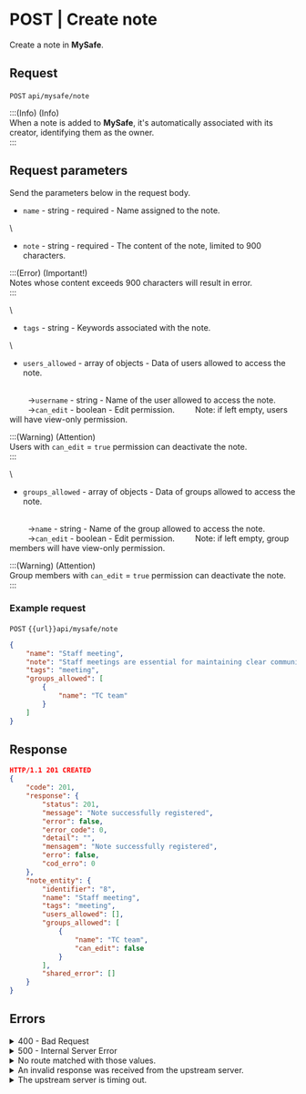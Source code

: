 # POST | Create note

Create a note in **MySafe**.

## Request

`POST` `api/mysafe/note`

:::(Info) (Info)\
When a note is added to **MySafe**, it's automatically associated with its creator, identifying them as the owner.\
:::

## Request parameters

Send the parameters below in the request body.

* `name` - string - required - Name assigned to the note.

\


* `note` - string - required - The content of the note, limited to 900 characters.

:::(Error) (Important!)\
Notes whose content exceeds 900 characters will result in error.\
:::

\


* `tags` - string - Keywords associated with the note.

\


* `users_allowed` - array of objects - Data of users allowed to access the note.

\
&#x20;   →`username` - string - Name of the user allowed to access the note.\
&#x20;   →`can_edit` - boolean - Edit permission.    Note: if left empty, users will have view-only permission.

:::(Warning) (Attention)\
Users with `can_edit` = `true` permission can deactivate the note.\
:::

\


* `groups_allowed` - array of objects - Data of groups allowed to access the note.

\
&#x20;   →`name` - string - Name of the group allowed to access the note.\
&#x20;   →`can_edit` - boolean - Edit permission.    Note: if left empty, group members will have view-only permission.

:::(Warning) (Attention)\
Group members with `can_edit` = `true` permission can deactivate the note.\
:::

### Example request

`POST` `{{url}}api/mysafe/note`

```json
{
    "name": "Staff meeting",
    "note": "Staff meetings are essential for maintaining clear communication and ensuring everyone is on the same page. These gatherings provide a platform to discuss ongoing projects, address any issues, and brainstorm new ideas. By fostering a collaborative environment, staff meetings encourage team members to share their insights and contribute to the organization's overall goals. Regularly scheduled meetings also help in building team morale and strengthening workplace relationships.",
    "tags": "meeting",
    "groups_allowed": [
        {
            "name": "TC team"
        }
    ]
}
```

## Response

```json
HTTP/1.1 201 CREATED 
{
    "code": 201,
    "response": {
        "status": 201,
        "message": "Note successfully registered",
        "error": false,
        "error_code": 0,
        "detail": "",
        "mensagem": "Note successfully registered",
        "erro": false,
        "cod_erro": 0
    },
    "note_entity": {
        "identifier": "8",
        "name": "Staff meeting",
        "tags": "meeting",
        "users_allowed": [],
        "groups_allowed": [
            {
                "name": "TC team",
                "can_edit": false
            }
        ],
        "shared_error": []
    }
}
```

## Errors

<details>

<summary>400 - Bad Request</summary>

***

Message: "1001: Parameter 'name' was not informed!"

Possible cause: the required parameter `name` of the note was not informed.\


Solution: provide the `name` of the note and resend the request.

***

Message: "1001: Parameter 'note' was not informed!"

Possible cause: the required parameter `note` was not informed.\


Solution: provide the `note` and resend the request.

***

Message: "1001: Parameter note limited to 900 characters"

Possible cause: the content sent in `note` exceeded the limit of 900 characters.\


Solution: reduce the content of the note and resend the request.

***

</details>

<details>

<summary>500 - Internal Server Error</summary>

***

Message: "Unexpected error."\


Possible cause: the error is on the Segura server.\
Solution: contact the support team for more information.

***

</details>

<details>

<summary>No route matched with those values.</summary>

***

Message: "No route matched with those values."

Possible causes: failure in your application's authentication with the Segura server or incorrect URL.\
Solution: check the authentication parameters such as `Access Token URL`, `Client ID`, and `Client Secret` and request a new access token or check and correct the URL.

***

</details>

<details>

<summary>An invalid response was received from the upstream server.</summary>

***

Message: "An invalid response was received from the upstream server."

Possible cause: the upstream server may be taking too long to respond, leading to a timeout error interpreted as an invalid response by the proxy/gateway server.\
Solution: check the connectivity between the request origin and the Segura server.

***

</details>

<details>

<summary>The upstream server is timing out.</summary>

***

Message: "The upstream server is timing out."

Possible cause: the request timed out.\
Solution: check the connectivity between the request origin and the Segura server.

***

</details>
